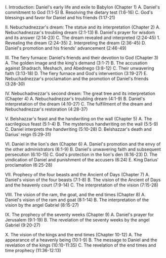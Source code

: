 I. Introduction: Daniel's early life and exile to Babylon (Chapter 1)
    A. Daniel's commitment to God (1:1-5)
    B. Resolving the dietary test (1:6-16)
    C. God's blessings and favor for Daniel and his friends (1:17-21)

II. Nebuchadnezzar's dream: The statue and its interpretation (Chapter 2)
    A. Nebuchadnezzar's troubling dream (2:1-13)
    B. Daniel's prayer for wisdom and its answer (2:14-23)
    C. The dream revealed and interpreted (2:24-45)
        1. Revealing the dream (2:24-35)
        2. Interpreting the dream (2:36-45)
    D. Daniel's promotion and his friends' advancement (2:46-49)

III. The fiery furnace: Daniel's friends and their devotion to God (Chapter 3)
    A. The golden image and the king's demand (3:1-7)
    B. The accusation against Shadrach, Meshach, and Abednego (3:8-12)
    C. Their unwavering faith (3:13-18)
    D. The fiery furnace and God's intervention (3:19-27)
    E. Nebuchadnezzar's proclamation and the promotion of Daniel's friends (3:28-30)

IV. Nebuchadnezzar's second dream: The great tree and its interpretation (Chapter 4)
    A. Nebuchadnezzar's troubling dream (4:1-9)
    B. Daniel's interpretation of the dream (4:10-27)
    C. The fulfillment of the dream and Nebuchadnezzar's restoration (4:28-37)

V. Belshazzar's feast and the handwriting on the wall (Chapter 5)
    A. The sacrilegious feast (5:1-4)
    B. The mysterious handwriting on the wall (5:5-9)
    C. Daniel interprets the handwriting (5:10-28)
    D. Belshazzar's death and Darius' reign (5:29-31)

VI. Daniel in the lion's den (Chapter 6)
    A. Daniel's promotion and the envy of the other administrators (6:1-9)
    B. Daniel's unwavering faith and subsequent persecution (6:10-15)
    C. God's protection in the lion's den (6:16-23)
    D. The vindication of Daniel and punishment of the accusers (6:24)
    E. King Darius' proclamation (6:25-28)

VII. Prophecy of the four beasts and the Ancient of Days (Chapter 7)
    A. Daniel's vision of the four beasts (7:1-8)
    B. The vision of the Ancient of Days and the heavenly court (7:9-14)
    C. The interpretation of the vision (7:15-28)

VIII. The vision of the ram, the goat, and the end times (Chapter 8)
    A. Daniel's vision of the ram and goat (8:1-14)
    B. The interpretation of the vision by the angel Gabriel (8:15-27)

IX. The prophecy of the seventy weeks (Chapter 9)
    A. Daniel's prayer for Jerusalem (9:1-19)
    B. The revelation of the seventy weeks by the angel Gabriel (9:20-27)

X. The vision of the kings and the end times (Chapter 10-12)
    A. The appearance of a heavenly being (10:1-9)
    B. The message to Daniel and the revelation of the kings (10:10-11:35)
    C. The revelation of the end times and time prophecy (11:36-12:13)